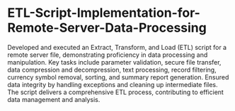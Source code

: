# ETL-Script-Implementation-for-Remote-Server-Data-Processing
Developed and executed an Extract, Transform, and Load (ETL) script for a remote server file, demonstrating proficiency in data processing and manipulation. Key tasks include parameter validation, secure file transfer, data compression and decompression, text processing, record filtering, currency symbol removal, sorting, and summary report generation. Ensured data integrity by handling exceptions and cleaning up intermediate files. The script delivers a comprehensive ETL process, contributing to efficient data management and analysis.

